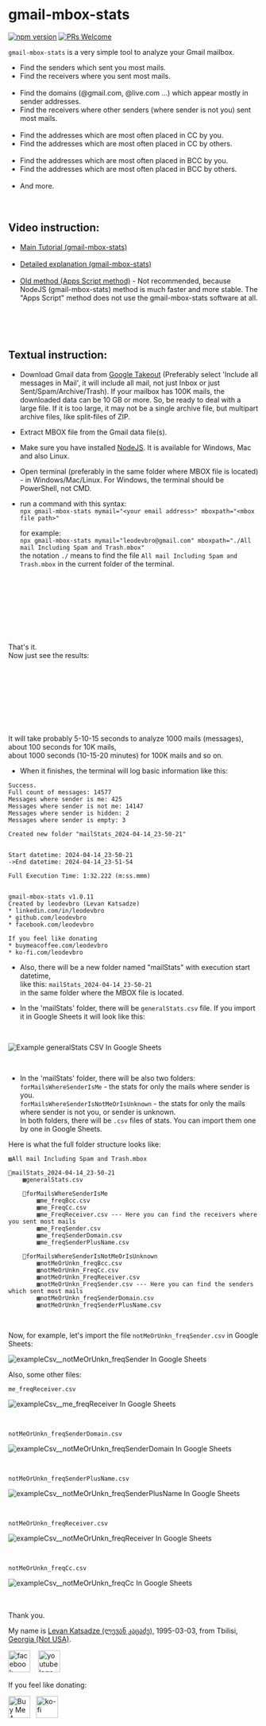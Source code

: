 # gmail-mbox-stats

[![npm version](https://img.shields.io/npm/v/gmail-mbox-stats.svg?style=flat)](https://www.npmjs.com/package/gmail-mbox-stats)
[![PRs Welcome](https://img.shields.io/badge/PRs-welcome-brightgreen.svg)](https://github.com/leodevbro/gmail-mbox-stats)

`gmail-mbox-stats` is a very simple tool to analyze your Gmail mailbox.

- Find the senders which sent you most mails.
- Find the receivers where you sent most mails.
  <br />
  <br />
- Find the domains (@gmail.com, @live.com ...) which appear mostly in sender addresses.
- Find the receivers where other senders (where sender is not you) sent most mails.
  <br />
  <br />
- Find the addresses which are most often placed in CC by you.
- Find the addresses which are most often placed in CC by others.
  <br />
  <br />
- Find the addresses which are most often placed in BCC by you.
- Find the addresses which are most often placed in BCC by others.
  <br />
  <br />
- And more.
  <br />
  <br />
  <br />

## Video instruction:

* <a href="https://www.youtube.com/watch?v=KKU84ogffeM" target="_blank">Main Tutorial (gmail-mbox-stats)</a><br /><br />
* <a href="https://www.youtube.com/watch?v=DDXcm8F3roI" target="_blank">Detailed explanation (gmail-mbox-stats)</a><br /><br />
* <a href="https://www.youtube.com/watch?v=A_cJBQbiexQ" target="_blank">Old method (Apps Script method)</a> - Not recommended, because NodeJS (gmail-mbox-stats) method is much faster and more stable. The "Apps Script" method does not use the gmail-mbox-stats software at all.<br /><br />

<br />
<br />

## Textual instruction:

- Download Gmail data from <a href="https://takeout.google.com/" target="_blank">Google Takeout</a> (Preferably select 'Include all messages in Mail', it will include all mail, not just Inbox or just Sent/Spam/Archive/Trash). If your mailbox has 100K mails, the downloaded data can be 10 GB or more. So, be ready to deal with a large file. If it is too large, it may not be a single archive file, but multipart archive files, like split-files of ZIP.

- Extract MBOX file from the Gmail data file(s).

- Make sure you have installed <a href="https://nodejs.org/" target="_blank">NodeJS</a>. It is available for Windows, Mac and also Linux.

- Open terminal (preferably in the same folder where MBOX file is located) - in Windows/Mac/Linux. For Windows, the terminal should be PowerShell, not CMD.

- run a command with this syntax:<br />
  `npx gmail-mbox-stats mymail="<your email address>" mboxpath="<mbox file path>"`

  for example:<br />
  `npx gmail-mbox-stats mymail="leodevbro@gmail.com" mboxpath="./All mail Including Spam and Trash.mbox"`<br />
  the notation `./` means to find the file `All mail Including Spam and Trash.mbox` in the current folder of the terminal.

<br />
<br />
<br />
<br />
<br />
<br />
<br />
<br />
That's it.<br />
Now just see the results:
<br />
<br />
<br />
<br />
<br />
<br />
<br />
<br />
<br />

It will take probably 5-10-15 seconds to analyze 1000 mails (messages),<br />
about 100 seconds for 10K mails,<br />
about 1000 seconds (10-15-20 minutes) for 100K mails and so on.<br />

- When it finishes, the terminal will log basic information like this:

```
Success.
Full count of messages: 14577
Messages where sender is me: 425
Messages where sender is not me: 14147
Messages where sender is hidden: 2
Messages where sender is empty: 3

Created new folder "mailStats_2024-04-14_23-50-21"


Start datetime: 2024-04-14_23-50-21
->End datetime: 2024-04-14_23-51-54

Full Execution Time: 1:32.222 (m:ss.mmm)


gmail-mbox-stats v1.0.11
Created by leodevbro (Levan Katsadze)
* linkedin.com/in/leodevbro
* github.com/leodevbro
* facebook.com/leodevbro

If you feel like donating
* buymeacoffee.com/leodevbro
* ko-fi.com/leodevbro
```

- Also, there will be a new folder named "mailStats" with execution start datetime, <br />
  like this: `mailStats_2024-04-14_23-50-21`<br />
  in the same folder where the MBOX file is located.<br />

- In the 'mailStats' folder, there will be `generalStats.csv` file. If you import it in Google Sheets it will look like this:

<br />

![Example generalStats CSV In Google Sheets](https://raw.githubusercontent.com/leodevbro/gmail-mbox-stats/main/src/demoMedia/generalStatsExampleCsv.png "Example generalStats CSV In Google Sheets")

<br />

- In the 'mailStats' folder, there will be also two folders:<br />
  `forMailsWhereSenderIsMe` - the stats for only the mails where sender is you.<br />
  `forMailsWhereSenderIsNotMeOrIsUnknown` - the stats for only the mails where sender is not you, or sender is unknown.<br />
  In both folders, there will be `.csv` files of stats. You can import them one by one in Google Sheets.

Here is what the full folder structure looks like:

```
▨All mail Including Spam and Trash.mbox

📂mailStats_2024-04-14_23-50-21
    ▦generalStats.csv

    📂forMailsWhereSenderIsMe
        ▦me_freqBcc.csv
        ▦me_FreqCc.csv
        ▦me_FreqReceiver.csv --- Here you can find the receivers where you sent most mails
        ▦me_FreqSender.csv
        ▦me_freqSenderDomain.csv
        ▦me_freqSenderPlusName.csv

    📂forMailsWhereSenderIsNotMeOrIsUnknown
        ▦notMeOrUnkn_freqBcc.csv
        ▦notMeOrUnkn_FreqCc.csv
        ▦notMeOrUnkn_FreqReceiver.csv
        ▦notMeOrUnkn_FreqSender.csv --- Here you can find the senders which sent most mails
        ▦notMeOrUnkn_freqSenderDomain.csv
        ▦notMeOrUnkn_freqSenderPlusName.csv

```

<br />

Now, for example, let's import the file `notMeOrUnkn_freqSender.csv` in Google Sheets:
<br />

![exampleCsv__notMeOrUnkn_freqSender In Google Sheets](https://raw.githubusercontent.com/leodevbro/gmail-mbox-stats/main/src/demoMedia/exampleCsv__notMeOrUnkn_freqSender.png "exampleCsv__notMeOrUnkn_freqSender In Google Sheets")

Also, some other files:

`me_freqReceiver.csv`
<br />

![exampleCsv__me_freqReceiver In Google Sheets](https://raw.githubusercontent.com/leodevbro/gmail-mbox-stats/main/src/demoMedia/exampleCsv__me_freqReceiver.png "exampleCsv__me_freqReceiver In Google Sheets")

<br />

`notMeOrUnkn_freqSenderDomain.csv`
<br />

![exampleCsv__notMeOrUnkn_freqSenderDomain In Google Sheets](https://raw.githubusercontent.com/leodevbro/gmail-mbox-stats/main/src/demoMedia/exampleCsv__notMeOrUnkn_freqSenderDomain.png "exampleCsv__notMeOrUnkn_freqSenderDomain In Google Sheets")

<br />

`notMeOrUnkn_freqSenderPlusName.csv`
<br />

![exampleCsv__notMeOrUnkn_freqSenderPlusName In Google Sheets](https://raw.githubusercontent.com/leodevbro/gmail-mbox-stats/main/src/demoMedia/exampleCsv__notMeOrUnkn_freqSenderPlusName.png "exampleCsv__notMeOrUnkn_freqSenderPlusName In Google Sheets")

<br />

`notMeOrUnkn_freqReceiver.csv`
<br />

![exampleCsv__notMeOrUnkn_freqReceiver In Google Sheets](https://raw.githubusercontent.com/leodevbro/gmail-mbox-stats/main/src/demoMedia/exampleCsv__notMeOrUnkn_freqReceiver.png "exampleCsv__notMeOrUnkn_freqReceiver In Google Sheets")

<br />

`notMeOrUnkn_freqCc.csv`
<br />

![exampleCsv__notMeOrUnkn_freqCc In Google Sheets](https://raw.githubusercontent.com/leodevbro/gmail-mbox-stats/main/src/demoMedia/exampleCsv__notMeOrUnkn_freqCc.png "exampleCsv__notMeOrUnkn_freqCc In Google Sheets")


<br />
<br />
Thank you.

<p>My name is <a href="https://leodevbro.github.io">Levan Katsadze (ლევან კაცაძე)</a>, 1995-03-03, from Tbilisi, <a href="https://en.wikipedia.org/wiki/Georgia_(country)">Georgia (Not USA)</a>.</p>

<p float="left">
  <a style="margin-right: 12px;" href="https://www.facebook.com/leodevbropage" target="_blank"><img src="https://raw.githubusercontent.com/leodevbro/vscode-blockman/main/demo-media/still-image/social/fb-logo2.png" alt="facebook logo" style="height: 44px !important; width: auto !important;" /></a>
  <a style="margin-right: 12px;" href="https://www.youtube.com/@leodevbro" target="_blank"><img src="https://raw.githubusercontent.com/leodevbro/vscode-blockman/main/demo-media/still-image/social/yt-logo3.png" alt="youtube logo" style="height: 44px !important; width: auto !important;" /></a>
</p>

If you feel like donating:

<p float="left">
  <a style="float: left; margin-right: 12px;" href="https://www.buymeacoffee.com/leodevbro" target="_blank"><img src="https://raw.githubusercontent.com/leodevbro/vscode-blockman/main/demo-media/still-image/donation/buy-me-a-coffee_2.png" alt="Buy Me A Coffee" style="height: 44px !important; width: auto !important;" /></a>
  <a style="margin-right: 12px;" href="https://ko-fi.com/leodevbro" target="_blank"><img src="https://raw.githubusercontent.com/leodevbro/vscode-blockman/main/demo-media/still-image/donation/ko-fi_2.png" alt="ko-fi" style="height: 44px !important; width: auto !important;" /></a>
</p>

<br />
<br />
<br />

